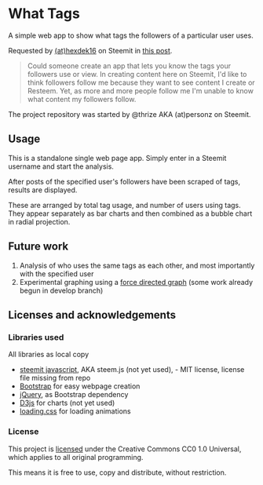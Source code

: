 # What Tags

A simple web app to show what tags the followers of a particular user uses.

Requested by [(at)hexdek16](https://steemit.com/steemit/@hexdek16) on Steemit in [this post](https://steemit.com/steemit/@hexdek16/request-for-a-new-app-program-for-steemit).

> Could someone create an app that lets you know the tags your followers use or view. In creating content here on Steemit, I'd like to think followers follow me because they want to see content I create or Resteem. Yet, as more and more people follow me I'm unable to know what content my followers follow.

The project repository was started by @thrize AKA (at)personz on Steemit.

## Usage

This is a standalone single web page app. Simply enter in a Steemit username and start the analysis.

After posts of the specified user's followers have been scraped of tags, results are displayed.

These are arranged by total tag usage, and number of users using tags. They appear separately as bar charts and then combined as a bubble chart in radial projection.
 
## Future work

1. Analysis of who uses the same tags as each other, and most importantly with the specified user
2. Experimental graphing using a [force directed graph](https://bl.ocks.org/mbostock/4062045) (some work already begun in develop branch)

## Licenses and acknowledgements

### Libraries used

All libraries as local copy

- [steemit javascript](https://github.com/steemit/javascript), AKA steem.js (not yet used), - MIT license, license file missing from repo
- [Bootstrap](http://getbootstrap.com/) for easy webpage creation
- [jQuery](https://github.com/jquery/jquery), as Bootstrap dependency
- [D3js](https://github.com/d3/d3) for charts (not yet used)
- [loading.css](https://github.com/ConnorAtherton/loaders.css) for loading animations

### License

This project is [licensed](/LICENSE) under the Creative Commons CC0 1.0 Universal, which applies to all original programming.

This means it is free to use, copy and distribute, without restriction.